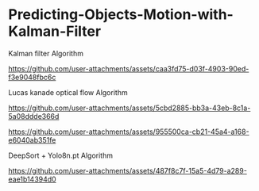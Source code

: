 # Predicting-Objects-Motion-with-Kalman-Filter

Kalman filter Algorithm

https://github.com/user-attachments/assets/caa3fd75-d03f-4903-90ed-f3e9048fbc6c

Lucas kanade optical flow Algorithm 

https://github.com/user-attachments/assets/5cbd2885-bb3a-43eb-8c1a-5a08ddde366d


https://github.com/user-attachments/assets/955500ca-cb21-45a4-a168-e6040ab351fe


DeepSort + Yolo8n.pt Algorithm 

https://github.com/user-attachments/assets/487f8c7f-15a5-4d79-a289-eae1b14394d0
